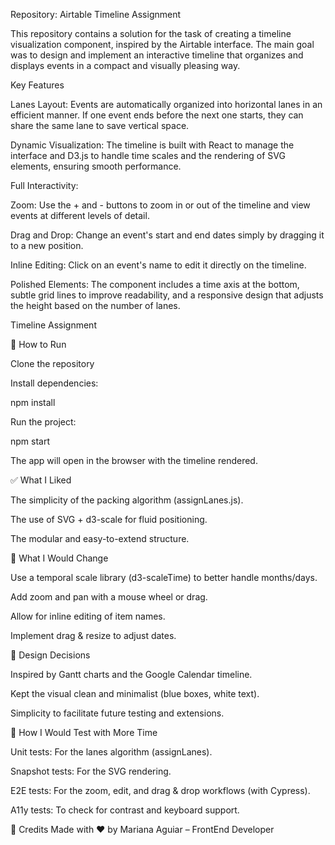 Repository: Airtable Timeline Assignment

This repository contains a solution for the task of creating a timeline visualization component, inspired by the Airtable interface. The main goal was to design and implement an interactive timeline that organizes and displays events in a compact and visually pleasing way.

Key Features

Lanes Layout: Events are automatically organized into horizontal lanes in an efficient manner. If one event ends before the next one starts, they can share the same lane to save vertical space.

Dynamic Visualization: The timeline is built with React to manage the interface and D3.js to handle time scales and the rendering of SVG elements, ensuring smooth performance.

Full Interactivity:

Zoom: Use the + and - buttons to zoom in or out of the timeline and view events at different levels of detail.

Drag and Drop: Change an event's start and end dates simply by dragging it to a new position.

Inline Editing: Click on an event's name to edit it directly on the timeline.

Polished Elements: The component includes a time axis at the bottom, subtle grid lines to improve readability, and a responsive design that adjusts the height based on the number of lanes.


Timeline Assignment

🚀 How to Run

Clone the repository

Install dependencies:

npm install

Run the project:

npm start

The app will open in the browser with the timeline rendered.

✅ What I Liked

The simplicity of the packing algorithm (assignLanes.js).

The use of SVG + d3-scale for fluid positioning.

The modular and easy-to-extend structure.

🔧 What I Would Change

Use a temporal scale library (d3-scaleTime) to better handle months/days.

Add zoom and pan with a mouse wheel or drag.

Allow for inline editing of item names.

Implement drag & resize to adjust dates.

🎨 Design Decisions

Inspired by Gantt charts and the Google Calendar timeline.

Kept the visual clean and minimalist (blue boxes, white text).

Simplicity to facilitate future testing and extensions.

🧪 How I Would Test with More Time

Unit tests: For the lanes algorithm (assignLanes).

Snapshot tests: For the SVG rendering.

E2E tests: For the zoom, edit, and drag & drop workflows (with Cypress).

A11y tests: To check for contrast and keyboard support.

🖤 Credits
Made with ❤️ by Mariana Aguiar – FrontEnd Developer 